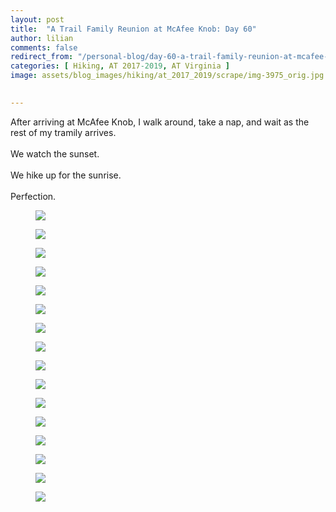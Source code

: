 ```yaml
---
layout: post  
title:  "A Trail Family Reunion at McAfee Knob: Day 60"  
author: lilian  
comments: false  
redirect_from: "/personal-blog/day-60-a-trail-family-reunion-at-mcafee-knob/"
categories: [ Hiking, AT 2017-2019, AT Virginia ]  
image: assets/blog_images/hiking/at_2017_2019/scrape/img-3975_orig.jpg
                  

---
```


After arriving at McAfee Knob, I walk around, take a nap, and wait as the rest of my tramily arrives. <br><br>  We watch the sunset.  <br><br>We hike up for the sunrise.  <br><br>Perfection.<br>

<figure><img src="{{site.baseurl}}/assets/blog_images/hiking/at_2017_2019/scrape/img-3965_orig.jpg" ></figure>

<figure><img src="{{site.baseurl}}/assets/blog_images/hiking/at_2017_2019/scrape/img-3964_orig.jpg" ></figure>

<figure><img src="{{site.baseurl}}/assets/blog_images/hiking/at_2017_2019/scrape/img-3966_orig.jpg" ></figure>

<figure><img src="{{site.baseurl}}/assets/blog_images/hiking/at_2017_2019/scrape/img-3967_orig.jpg" ></figure>

<figure><img src="{{site.baseurl}}/assets/blog_images/hiking/at_2017_2019/scrape/img-3968_orig.jpg" ></figure>

<figure><img src="{{site.baseurl}}/assets/blog_images/hiking/at_2017_2019/scrape/img-3971_orig.jpg" ></figure>

<figure><img src="{{site.baseurl}}/assets/blog_images/hiking/at_2017_2019/scrape/img-3969_orig.jpg" ></figure>

<figure><img src="{{site.baseurl}}/assets/blog_images/hiking/at_2017_2019/scrape/img-3970_orig.jpg" ></figure>

<figure><img src="{{site.baseurl}}/assets/blog_images/hiking/at_2017_2019/scrape/img-3972_orig.jpg" ></figure>

<figure><img src="{{site.baseurl}}/assets/blog_images/hiking/at_2017_2019/scrape/img-3973_orig.jpg" ></figure>

<figure><img src="{{site.baseurl}}/assets/blog_images/hiking/at_2017_2019/scrape/img-3974_orig.jpg" ></figure>

<figure><img src="{{site.baseurl}}/assets/blog_images/hiking/at_2017_2019/scrape/img-3975_orig.jpg" ></figure>

<figure><img src="{{site.baseurl}}/assets/blog_images/hiking/at_2017_2019/scrape/img-3976_orig.jpg" ></figure>

<figure><img src="{{site.baseurl}}/assets/blog_images/hiking/at_2017_2019/scrape/img-3977_orig.jpg" ></figure>

<figure><img src="{{site.baseurl}}/assets/blog_images/hiking/at_2017_2019/scrape/img-3978_orig.jpg" ></figure>

<figure><img src="{{site.baseurl}}/assets/blog_images/hiking/at_2017_2019/scrape/img-9518_6_orig.jpg" ></figure>